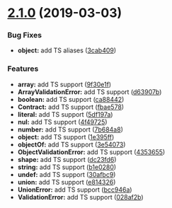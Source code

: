 # [2.1.0](https://github.com/bigslycat/typed-contracts/compare/v2.0.2...v2.1.0) (2019-03-03)


### Bug Fixes

* **object:** add TS aliases ([3cab409](https://github.com/bigslycat/typed-contracts/commit/3cab409))


### Features

* **array:** add TS support ([9f30e1f](https://github.com/bigslycat/typed-contracts/commit/9f30e1f))
* **ArrayValidationError:** add TS support ([d63907b](https://github.com/bigslycat/typed-contracts/commit/d63907b))
* **boolean:** add TS support ([ca88442](https://github.com/bigslycat/typed-contracts/commit/ca88442))
* **Contract:** add TS support ([fbae578](https://github.com/bigslycat/typed-contracts/commit/fbae578))
* **literal:** add TS support ([5df197a](https://github.com/bigslycat/typed-contracts/commit/5df197a))
* **nul:** add TS support ([4f49725](https://github.com/bigslycat/typed-contracts/commit/4f49725))
* **number:** add TS support ([7b684a8](https://github.com/bigslycat/typed-contracts/commit/7b684a8))
* **object:** add TS support ([1e395ff](https://github.com/bigslycat/typed-contracts/commit/1e395ff))
* **objectOf:** add TS support ([3e54073](https://github.com/bigslycat/typed-contracts/commit/3e54073))
* **ObjectValidationError:** add TS support ([4353655](https://github.com/bigslycat/typed-contracts/commit/4353655))
* **shape:** add TS support ([dc23fd6](https://github.com/bigslycat/typed-contracts/commit/dc23fd6))
* **string:** add TS support ([b1e0280](https://github.com/bigslycat/typed-contracts/commit/b1e0280))
* **undef:** add TS support ([30afbc9](https://github.com/bigslycat/typed-contracts/commit/30afbc9))
* **union:** add TS support ([e814326](https://github.com/bigslycat/typed-contracts/commit/e814326))
* **UnionError:** add TS support ([bcc946a](https://github.com/bigslycat/typed-contracts/commit/bcc946a))
* **ValidationError:** add TS support ([028af2b](https://github.com/bigslycat/typed-contracts/commit/028af2b))
